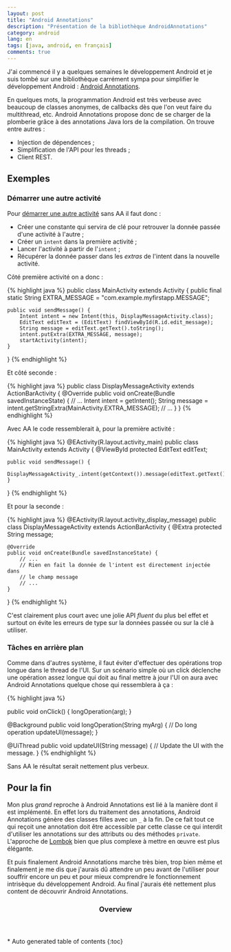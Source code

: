 ```yaml
---
layout: post
title: "Android Annotations"
description: "Présentation de la bibliothèque AndroidAnnotations"
category: android
lang: en
tags: [java, android, en français]
comments: true
---
```

J'ai commencé il y a quelques semaines le développement Android et je suis tombé sur une bibliothèque carrément sympa pour simplifier le développement Android : [Android Annotations](https://github.com/excilys/androidannotations/wiki).

En quelques mots, la programmation Android est très verbeuse avec beaucoup de classes anonymes, de callbacks dès que l'on veut faire du multithread, etc. Android Annotations propose donc de se charger de la plomberie grâce à des annotations Java lors de la compilation. On trouve entre autres :

- Injection de dépendences ;
- Simplification de l'API pour les threads ;
- Client REST.

## Exemples

### Démarrer une autre activité

Pour [démarrer une autre activité](https://developer.android.com/training/basics/firstapp/starting-activity.html) sans AA il faut donc :

- Créer une constante qui servira de clé pour retrouver la donnée passée d'une activité à l'autre ;
- Créer un `intent` dans la première activité ;
- Lancer l'activité à partir de l'`intent` ;
- Récupérer la donnée passer dans les *extras* de l'intent dans la nouvelle activité.

Côté première activité on a donc :

{% highlight java %}
public class MainActivity extends Activity {
    public final static String EXTRA_MESSAGE = "com.example.myfirstapp.MESSAGE";

    public void sendMessage() {
        Intent intent = new Intent(this, DisplayMessageActivity.class);
        EditText editText = (EditText) findViewById(R.id.edit_message);
        String message = editText.getText().toString();
        intent.putExtra(EXTRA_MESSAGE, message);
        startActivity(intent);
    }
}
{% endhighlight %}

Et côté seconde :

{% highlight java %}
public class DisplayMessageActivity extends ActionBarActivity {
    @Override
    public void onCreate(Bundle savedInstanceState) {
        // ...
        Intent intent = getIntent();
        String message = intent.getStringExtra(MainActivity.EXTRA_MESSAGE);
        // ...
    }
}
{% endhighlight %}

Avec AA le code ressemblerait à, pour la première activité :

{% highlight java %}
@EActivity(R.layout.activity_main)
public class MainActivity extends Activity {
    @ViewById
    protected EditText editText;

    public void sendMessage() {
        DisplayMessageActivity_.intent(getContext()).message(editText.getText().toString()).start();
    }
}
{% endhighlight %}

Et pour la seconde :

{% highlight java %}
@EActivity(R.layout.activity_display_message)
public class DisplayMessageActivity extends ActionBarActivity {
    @Extra
    protected String message;

    @Override
    public void onCreate(Bundle savedInstanceState) {
        // ...
        // Rien en fait la donnée de l'intent est directement injectée dans
        // le champ message
        // ...
    }
}
{% endhighlight %}

C'est clairement plus court avec une jolie API *fluent* du plus bel effet et surtout on évite les erreurs de type sur la données passée ou sur la clé à utiliser.

### Tâches en arrière plan

Comme dans d'autres système, il faut éviter d'effectuer des opérations trop longue dans le thread de l'UI. Sur un scénario simple où un click déclenche une opération assez longue qui doit au final mettre à jour l'UI on aura avec Android Annotations quelque chose qui ressemblera à ça :

{% highlight java %}

public void onClick() {
    longOperation(arg);
}

@Background
public void longOperation(String myArg) {
    // Do long operation
    updateUI(message);
}

@UiThread
public void updateUI(String message) {
    // Update the UI with the message.
}
{% endhighlight %}

Sans AA le résultat serait nettement plus verbeux.

## Pour la fin

Mon plus *grand* reproche à Android Annotations est lié à la manière dont il est implémenté. En effet lors du traitement des annotations, Android Annotations génère des classes filles avec un `_` à la fin. De ce fait tout ce qui reçoit une annotation doit être accessible par cette classe ce qui interdit d'utiliser les annotations sur des attributs ou des méthodes `private`. L'approche de [Lombok](/libraries/2014/05/28/retour-sur-lombok/) bien que plus complexe à mettre en œuvre est plus élégante.

Et puis finalement Android Annotations marche très bien, trop bien même et finalement je me dis que j'aurais dû attendre un peu avant de l'utiliser pour souffrir encore un peu et pour mieux comprendre le fonctionnement intrisèque du développement Android. Au final j'aurais été nettement plus content de découvrir Android Annotations.

<section id="table-of-contents" class="toc">
<header>
<h3>Overview</h3>
</header>
<div id="drawer" markdown="1">
*  Auto generated table of contents
{:toc}
</div>
</section><!-- /#table-of-contents -->
